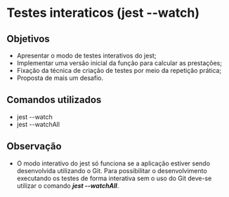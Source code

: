 # Testes interaticos (jest --watch)

## Objetivos
- Apresentar o modo de testes interativos do jest;
- Implementar uma versão inicial da função para calcular as prestações;
- Fixação da técnica de criação de testes por meio da repetição prática;
- Proposta de mais um desafio.

## Comandos utilizados
- jest --watch
- jest --watchAll

## **Observação**
- O modo interativo do jest só funciona se a aplicação estiver sendo desenvolvida utilizando o Git. Para possibilitar o desenvolvimento executando os testes de forma interativa sem o uso do Git deve-se utilizar o comando **_jest --watchAll_**.
